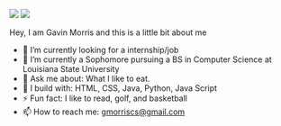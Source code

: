 [<img src="https://img.shields.io/badge/linkedin-%230077B5.svg?&style=for-the-badge&logo=linkedin&logoColor=white" />](https://www.linkedin.com/in/gavin-morris-73a22a242?lipi=urn%3Ali%3Apage%3Ad_flagship3_profile_view_base_contact_details%3BesfDLtSXRbesFPCHOgY94A%3D%3D)
[<img src="https://img.shields.io/badge/instagram-%2312100E.svg?&style=for-the-badge&logo=instagram&color=405DE6" />](https://www.instagram.com/gavn.morris/) 

Hey, I am Gavin Morris and this is a little bit about me
- 🔭 I’m currently looking for a internship/job
- 🌱 I’m currently a Sophomore pursuing a BS in Computer Science at Louisiana State University 
- 💬 Ask me about: What I like to eat.
- 🧰 I build with: HTML, CSS, Java, Python, Java Script
- ⚡ Fun fact: I like to read, golf, and basketball
- 📫 How to reach me: gmorriscs@gmail.com 
